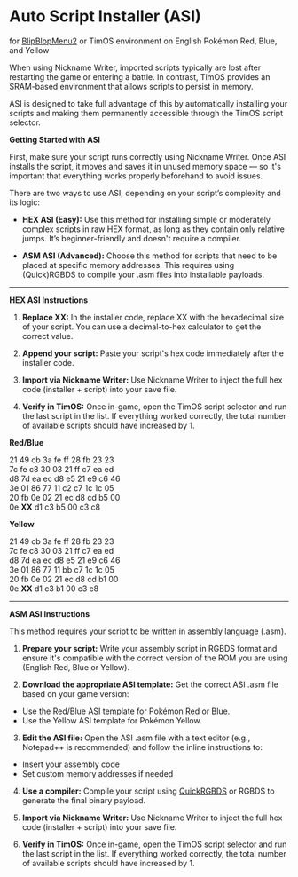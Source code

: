 # Auto Script Installer (ASI)
for [BlipBlopMenu2](https://github.com/M4n0zz/BlipBlopMenu2) or TimOS environment on English Pokémon Red, Blue, and Yellow


When using Nickname Writer, imported scripts typically are lost after restarting the game or entering a battle. In contrast, TimOS provides an SRAM-based environment that allows scripts to persist in memory.

ASI is designed to take full advantage of this by automatically installing your scripts and making them permanently accessible through the TimOS script selector.


**Getting Started with ASI**

First, make sure your script runs correctly using Nickname Writer. Once ASI installs the script, it moves and saves it in unused memory space — so it's important that everything works properly beforehand to avoid issues.

There are two ways to use ASI, depending on your script’s complexity and its logic:

- **HEX ASI (Easy):**
Use this method for installing simple or moderately complex scripts in raw HEX format, as long as they contain only relative jumps. It’s beginner-friendly and doesn't require a compiler.

- **ASM ASI (Advanced):**
Choose this method for scripts that need to be placed at specific memory addresses. This requires using (Quick)RGBDS to compile your .asm files into installable payloads.

-----

**HEX ASI Instructions**
1. **Replace XX:**
In the installer code, replace XX with the hexadecimal size of your script.
You can use a decimal-to-hex calculator to get the correct value.

2. **Append your script:**
Paste your script's hex code immediately after the installer code.

3. **Import via Nickname Writer:**
Use Nickname Writer to inject the full hex code (installer + script) into your save file.

4. **Verify in TimOS:**
Once in-game, open the TimOS script selector and run the last script in the list.
If everything worked correctly, the total number of available scripts should have increased by 1.



**Red/Blue**

21 49 cb 3a fe ff 28 fb 23 23  
7c fe c8 30 03 21 ff c7 ea ed  
d8 7d ea ec d8 e5 21 e9 c6 46  
3e 01 86 77 11 c2 c7 1c 1c 05  
20 fb 0e 02 21 ec d8 cd b5 00  
0e **XX** d1 c3 b5 00 c3 c8 


**Yellow**

21 49 cb 3a fe ff 28 fb 23 23  
7c fe c8 30 03 21 ff c7 ea ed  
d8 7d ea ec d8 e5 21 e9 c6 46  
3e 01 86 77 11 bb c7 1c 1c 05  
20 fb 0e 02 21 ec d8 cd b1 00  
0e **XX** d1 c3 b1 00 c3 c8 

-----

**ASM ASI Instructions**

This method requires your script to be written in assembly language (.asm).

1. **Prepare your script:**
Write your assembly script in RGBDS format and ensure it's compatible with the correct version of the ROM you are using (English Red, Blue or Yellow).

2. **Download the appropriate ASI template:**
Get the correct ASI .asm file based on your game version:
- Use the Red/Blue ASI template for Pokémon Red or Blue.
- Use the Yellow ASI template for Pokémon Yellow.

3. **Edit the ASI file:**
Open the ASI .asm file with a text editor (e.g., Notepad++ is recommended) and follow the inline instructions to:
- Insert your assembly code
- Set custom memory addresses if needed

4. **Use a compiler:**
Compile your script using [QuickRGBDS](https://github.com/M4n0zz/QuickRGBDS) or RGBDS to generate the final binary payload.

5. **Import via Nickname Writer:**
Use Nickname Writer to inject the full hex code (installer + script) into your save file.

6. **Verify in TimOS:**
Once in-game, open the TimOS script selector and run the last script in the list.
If everything worked correctly, the total number of available scripts should have increased by 1.



